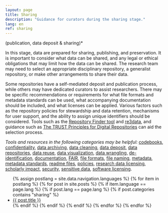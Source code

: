 ```yaml
---
layout: page
title: Sharing
description: "Guidance for curators during the sharing stage."
lang: en
ref: sharing
---
```


(publication, data deposit & sharing)*

In this stage, data are prepared for sharing, publishing, and preservation. It is important to consider what data can be shared, and any legal or ethical obligations that may limit how the data can be shared.  The research team may need to select an appropriate disciplinary repository, a generalist repository, or make other arrangements to share their data.

Some repositories have a self-mediated deposit and publication process, while others may have dedicated curators to assist researchers. There may be specific recommendations or requirements for what file formats and metadata standards can be used, what accompanying documentation should be included, and what licenses can be applied. Various factors such as the repository policies for stewardship and data retention, mechanisms for user support, and the ability to assign unique identifiers should be considered.  Tools such as the [Repository Finder tool](https://repositoryfinder.datacite.org/) and [re3data](https://www.re3data.org/), and guidance such as [The TRUST Principles for Digital Repositories](https://doi.org/10.1038/s41597-020-0486-7) can aid the selection process.

*Tools and resources in the following categories may be helpful:* [codebooks](/en/tools-and-resources/#codebooks), [confidentiality](/en/tools-and-resources/#confidentiality), [data archiving](/en/tools-and-resources/#data+archiving), [data cleaning](/en/tools-and-resources/#data+cleaning), [data deposit](/en/tools-and-resources/#data+deposit), [data repositories](/en/tools-and-resources/#data+repositories), [data reuse](/en/tools-and-resources/#data+reuse), [data visualization](/en/tools-and-resources/#data+visualization), [data wrangling](/en/tools-and-resources/#data+wrangling), [de-identification](/en/tools-and-resources/#de-identification), [documentation](/en/tools-and-resources/#documentation), [FAIR](/en/tools-and-resources/#FAIR), [file formats](/en/tools-and-resources/#file+formats), [file naming](/en/tools-and-resources/#file+naming), [metadata](/en/tools-and-resources/#metadata), [metadata standards](/en/tools-and-resources/#metadata+standards), [readme files](/en/tools-and-resources/#readme+files), [policies](/en/tools-and-resources/#policies), [research data licensing](/en/tools-and-resources/#research+data+licensing), [scholarly impact](/en/tools-and-resources/#scholarly+impact), [security](/en/tools-and-resources/#security), [sensitive data](/en/tools-and-resources/#sensitive+data), [software licensing](/en/tools-and-resources/#research+data+licensing).


<ul>
  {% assign postlang = site.data.navigation.languages %}
  {% for item in postlang %}
  {% for post in site.posts %}
      {% if item.language == page.lang %}
      {% if post.lang == page.lang %}
      {% if post.categories contains "sharing" %}
          <li><a href="{{ post.url }}">{{ post.title }}</a></li>
      {% endif %}
      {% endif %}
      {% endif %}
  {% endfor %}
  {% endfor %}
</ul>
